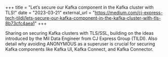 +++
title = "Let’s secure our Kafka component in the Kafka cluster with TLS!"
date = "2023-03-21"
external_url = "https://medium.com/cj-express-tech-tildi/lets-secure-our-kafka-component-in-the-kafka-cluster-with-tls-8b73cfc4aea1"
+++

Sharing on securing Kafka clusters with TLS/SSL, building on the ideas introduced by the Mil Data Engineer from CJ Express Group (TILDI). Also detail why avoiding ANONYMOUS as a superuser is crucial for securing Kafka components like Kafka UI, Kafka Connect, and Kafka Connector.